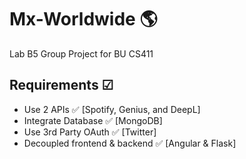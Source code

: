 # Mx-Worldwide 🌎
Lab B5 Group Project for BU CS411


## Requirements ☑
- Use 2 APIs ✅ [Spotify, Genius, and DeepL]
- Integrate Database ✅ [MongoDB]
- Use 3rd Party OAuth ✅ [Twitter]
- Decoupled frontend & backend ✅ [Angular & Flask]